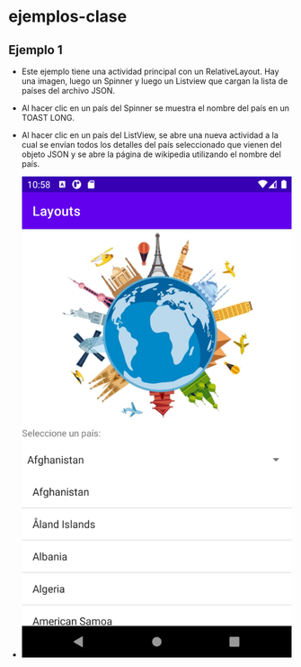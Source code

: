 # ejemplos-clase

## Ejemplo 1
- Este ejemplo tiene una actividad principal con un RelativeLayout. Hay una imagen, luego un Spinner y luego un Listview que cargan la lista de países del archivo JSON.

- Al hacer clic en un país del Spinner se muestra el nombre del país en un TOAST LONG.

- Al hacer clic en un país del ListView, se abre una nueva actividad a la cual se envían todos los detalles del país seleccionado que vienen del objeto JSON y se abre la página de wikipedia utilizando el nombre del país.

- ![Captura de pantalla](Screenshot.png)

